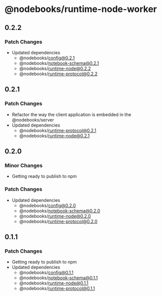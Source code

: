 # @nodebooks/runtime-node-worker

## 0.2.2

### Patch Changes

- Updated dependencies
  - @nodebooks/config@0.2.1
  - @nodebooks/notebook-schema@0.2.1
  - @nodebooks/runtime-node@0.2.2
  - @nodebooks/runtime-protocol@0.2.2

## 0.2.1

### Patch Changes

- Refactor the way the client application is embedded in the @nodebooks/server
- Updated dependencies
  - @nodebooks/runtime-protocol@0.2.1
  - @nodebooks/runtime-node@0.2.1

## 0.2.0

### Minor Changes

- Getting ready to publish to npm

### Patch Changes

- Updated dependencies
  - @nodebooks/config@0.2.0
  - @nodebooks/notebook-schema@0.2.0
  - @nodebooks/runtime-node@0.2.0
  - @nodebooks/runtime-protocol@0.2.0

## 0.1.1

### Patch Changes

- Getting ready to publish to npm
- Updated dependencies
  - @nodebooks/config@0.1.1
  - @nodebooks/notebook-schema@0.1.1
  - @nodebooks/runtime-node@0.1.1
  - @nodebooks/runtime-protocol@0.1.1
